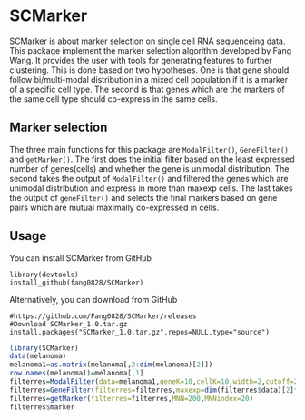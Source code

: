 # SCMarker

SCMarker is about marker selection on single cell RNA sequenceing data. This package implement the marker selection algorithm developed by Fang Wang. It provides the user with tools for generating features to further clustering. This is done based on two hypotheses. One is that gene should follow bi/multi-modal distribution in a mixed cell population if it is a marker of a specific cell type. The second is that genes which are the markers of the same cell type should co-express in the same cells.



Marker selection
---------------------
The three main functions for this package are `ModalFilter()`, `GeneFilter()` and `getMarker()`. The first does the initial filter based on the least expressed number of genes(cells) and whether the gene is unimodal distribution. The second takes the output of `ModalFilter()` and filtered the genes which are unimodal distribution and express in more than maxexp cells. The last takes the output of `geneFilter()` and selects the final markers based on gene pairs which are mutual maximally co-expressed in cells.



Usage
----------------------
You can install SCMarker from GitHub
```
library(devtools)
install_github(fang0828/SCMarker)
```
Alternatively, you can download from GitHub
```
#https://github.com/Fang0828/SCMarker/releases
#Download SCMarker_1.0.tar.gz
install.packages("SCMarker_1.0.tar.gz",repos=NULL,type="source")
```

```R
library(SCMarker)
data(melanoma)
melanoma1=as.matrix(melanoma[,2:dim(melanoma)[2]])
row.names(melanoma1)=melanoma[,1]
filterres=ModalFilter(data=melanoma1,geneK=10,cellK=10,width=2,cutoff=2)
filterres=GeneFilter(filterres=filterres,maxexp=dim(filterres$data)[2]*0.8)
filterres=getMarker(filterres=filterres,MNN=200,MNNindex=20)
filterres$marker
```
